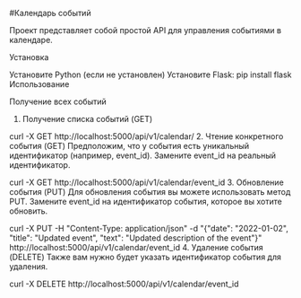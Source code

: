 #Календарь событий

Проект представляет собой простой API для управления событиями в календаре.

Установка

Установите Python (если не установлен)
Установите Flask: pip install flask
Использование

Получение всех событий

1. Получение списка событий (GET)

curl -X GET http://localhost:5000/api/v1/calendar/
2. Чтение конкретного события (GET)
Предположим, что у события есть уникальный идентификатор (например, event_id). Замените event_id на реальный идентификатор.


curl -X GET http://localhost:5000/api/v1/calendar/event_id
3. Обновление события (PUT)
Для обновления события вы можете использовать метод PUT. Замените event_id на идентификатор события, которое вы хотите обновить.


curl -X PUT -H "Content-Type: application/json" -d "{\"date\": \"2022-01-02\", \"title\": \"Updated event\", \"text\": \"Updated description of the event\"}" http://localhost:5000/api/v1/calendar/event_id
4. Удаление события (DELETE)
Также вам нужно будет указать идентификатор события для удаления.


curl -X DELETE http://localhost:5000/api/v1/calendar/event_id
